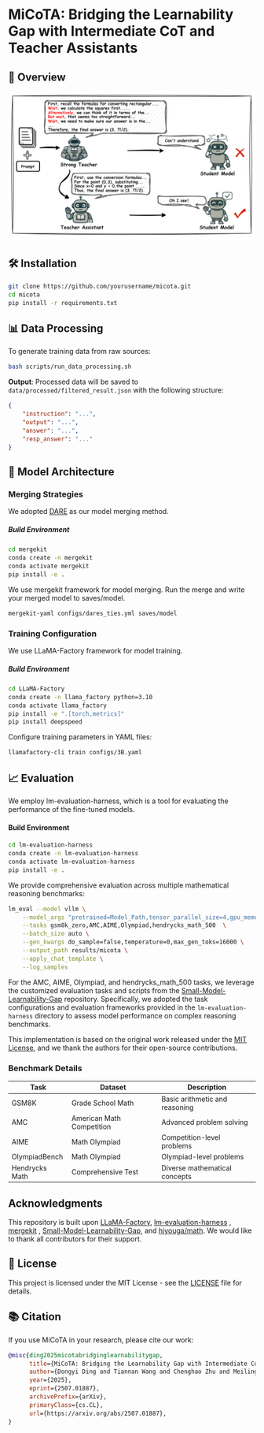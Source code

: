 
# MiCoTA: Bridging the Learnability Gap with Intermediate CoT and Teacher Assistants
## 📌 Overview
![框架图](figs/framework.png)


## 🛠 Installation

```bash
git clone https://github.com/yourusername/micota.git
cd micota
pip install -r requirements.txt
```

## 📊 Data Processing

To generate training data from raw sources:

```bash
bash scripts/run_data_processing.sh
```

**Output**: Processed data will be saved to `data/processed/filtered_result.json` with the following structure:
```json
{
    "instruction": "...",
    "output": "...",
    "answer": "...",
    "resp_answer": "..."
}
```

## 🧠 Model Architecture

### Merging Strategies
We adopted [DARE](https://arxiv.org/abs/2311.03099) as our model merging method.

##### Build Environment
```bash
cd mergekit
conda create -n mergekit
conda activate mergekit
pip install -e . 
```

We use mergekit framework for model merging. Run the merge and write your merged model to saves/model.
```bash
mergekit-yaml configs/dares_ties.yml saves/model
```

### Training Configuration
We use LLaMA-Factory framework for model training.

##### Build Environment
```bash
cd LLaMA-Factory
conda create -n llama_factory python=3.10
conda activate llama_factory
pip install -e ".[torch,metrics]"
pip install deepspeed
```

Configure training parameters in YAML files:

```bash
llamafactory-cli train configs/3B.yaml
```

## 📈 Evaluation
We employ lm-evaluation-harness, which is a tool for evaluating the performance of the fine-tuned models.

#### Build Environment
```bash
cd lm-evaluation-harness
conda create -n lm-evaluation-harness
conda activate lm-evaluation-harness
pip install -e .
```
We provide comprehensive evaluation across multiple mathematical reasoning benchmarks:

```bash
lm_eval --model vllm \
    --model_args "pretrained=Model_Path,tensor_parallel_size=4,gpu_memory_utilization=0.85,max_model_len=16000,enforce_eager=True" \
    --tasks gsm8k_zero,AMC,AIME,Olympiad,hendrycks_math_500  \
    --batch_size auto \
    --gen_kwargs do_sample=false,temperature=0,max_gen_toks=16000 \
    --output_path results/micota \
    --apply_chat_template \
    --log_samples 
```
For the AMC, AIME, Olympiad, and hendrycks_math_500 tasks, we leverage the customized evaluation tasks and scripts from the [Small-Model-Learnability-Gap](https://github.com/Small-Model-Gap/Small-Model-Learnability-Gap) repository. Specifically, we adopted the task configurations and evaluation frameworks provided in the `lm-evaluation-harness` directory to assess model performance on complex reasoning benchmarks. 

This implementation is based on the original work released under the [MIT License](https://github.com/Small-Model-Gap/Small-Model-Learnability-Gap/blob/main/LICENSE), and we thank the authors for their open-source contributions.

### Benchmark Details

| Task | Dataset | Description |
|------|---------|-------------|
| GSM8K | Grade School Math | Basic arithmetic and reasoning |
| AMC | American Math Competition | Advanced problem solving |
| AIME | Math Olympiad | Competition-level problems |
| OlympiadBench | Math Olympiad | Olympiad-level problems |
| Hendrycks Math | Comprehensive Test | Diverse mathematical concepts |


## Acknowledgments
This repository is built upon [LLaMA-Factory](https://github.com/Small-Model-Gap/Small-Model-Learnability-Gap), [lm-evaluation-harness](https://github.com/EleutherAI/lm-evaluation-harness) , [mergekit](https://github.com/arcee-ai/mergekit) , [Small-Model-Learnability-Gap](https://github.com/Small-Model-Gap/Small-Model-Learnability-Gap), and [hiyouga/math](https://huggingface.co/datasets/hiyouga/math12k). We would like to thank all contributors for their support.

## 📜 License

This project is licensed under the MIT License - see the [LICENSE](LICENSE) file for details.

## 📚 Citation

If you use MiCoTA in your research, please cite our work:

```bibtex
@misc{ding2025micotabridginglearnabilitygap,
      title={MiCoTA: Bridging the Learnability Gap with Intermediate CoT and Teacher Assistants}, 
      author={Dongyi Ding and Tiannan Wang and Chenghao Zhu and Meiling Tao and Yuchen Eleanor Jiang and Wangchunshu Zhou},
      year={2025},
      eprint={2507.01887},
      archivePrefix={arXiv},
      primaryClass={cs.CL},
      url={https://arxiv.org/abs/2507.01887}, 
}
```

